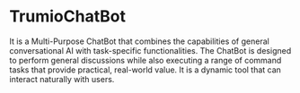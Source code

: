 # TrumioChatBot
It is a Multi-Purpose ChatBot that combines the capabilities of general conversational AI with task-specific functionalities. The ChatBot is designed to perform general discussions while also executing a range of command tasks that provide practical, real-world value. It is a dynamic tool that can interact naturally with users.
